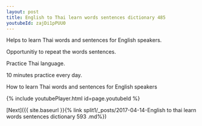```yaml
---
layout: post
title: English to Thai learn words sentences dictionary 485 
youtubeId: zajDi1pPUU0
---
```

 
 
Helps to learn Thai words and sentences for English speakers.

Opportunitiy to repeat the words sentences. 

Practice Thai language. 
 
10 minutes practice every day. 
 
How to learn Thai words and sentences for English speakers 
 
{% include youtubePlayer.html id=page.youtubeId %}
 
 
[Next]({{ site.baseurl }}{% link  split1/_posts/2017-04-14-English to thai learn words sentences dictionary 593 .md%})
 
